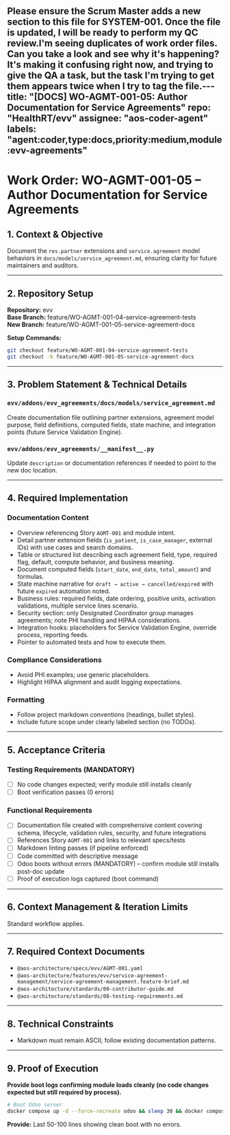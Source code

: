 
Please ensure the Scrum Master adds a new section to this file for SYSTEM-001. Once the file is updated, I will be ready to perform my QC review.I'm seeing duplicates of work order files. Can you take a look and see why it's happening? It's making it confusing right now, and trying to give the QA a task, but the task I'm trying to get them appears twice when I try to tag the file.---
title: "[DOCS] WO-AGMT-001-05: Author Documentation for Service Agreements"
repo: "HealthRT/evv"
assignee: "aos-coder-agent"
labels: "agent:coder,type:docs,priority:medium,module:evv-agreements"
---
# Work Order: WO-AGMT-001-05 – Author Documentation for Service Agreements

## 1. Context & Objective

Document the `res.partner` extensions and `service.agreement` model behaviors in `docs/models/service_agreement.md`, ensuring clarity for future maintainers and auditors.

---

## 2. Repository Setup

**Repository:** evv  
**Base Branch:** feature/WO-AGMT-001-04-service-agreement-tests  
**New Branch:** feature/WO-AGMT-001-05-service-agreement-docs

**Setup Commands:**
```bash
git checkout feature/WO-AGMT-001-04-service-agreement-tests
git checkout -b feature/WO-AGMT-001-05-service-agreement-docs
```

---

## 3. Problem Statement & Technical Details

### `evv/addons/evv_agreements/docs/models/service_agreement.md`
Create documentation file outlining partner extensions, agreement model purpose, field definitions, computed fields, state machine, and integration points (future Service Validation Engine).

### `evv/addons/evv_agreements/__manifest__.py`
Update `description` or documentation references if needed to point to the new doc location.

---

## 4. Required Implementation

### Documentation Content
- Overview referencing Story `AGMT-001` and module intent.
- Detail partner extension fields (`is_patient`, `is_case_manager`, external IDs) with use cases and search domains.
- Table or structured list describing each agreement field, type, required flag, default, compute behavior, and business meaning.
- Document computed fields (`start_date`, `end_date`, `total_amount`) and formulas.
- State machine narrative for `draft → active → cancelled/expired` with future `expired` automation noted.
- Business rules: required fields, date ordering, positive units, activation validations, multiple service lines scenario.
- Security section: only Designated Coordinator group manages agreements; note PHI handling and HIPAA considerations.
- Integration hooks: placeholders for Service Validation Engine, override process, reporting feeds.
- Pointer to automated tests and how to execute them.

### Compliance Considerations
- Avoid PHI examples; use generic placeholders.
- Highlight HIPAA alignment and audit logging expectations.

### Formatting
- Follow project markdown conventions (headings, bullet styles).
- Include future scope under clearly labeled section (no TODOs).

---

## 5. Acceptance Criteria

### Testing Requirements (MANDATORY)
- [ ] No code changes expected; verify module still installs cleanly
- [ ] Boot verification passes (0 errors)

### Functional Requirements
- [ ] Documentation file created with comprehensive content covering schema, lifecycle, validation rules, security, and future integrations
- [ ] References Story `AGMT-001` and links to relevant specs/tests
- [ ] Markdown linting passes (if pipeline enforced)
- [ ] Code committed with descriptive message
- [ ] Odoo boots without errors (MANDATORY) – confirm module still installs post-doc update
- [ ] Proof of execution logs captured (boot command)

---

## 6. Context Management & Iteration Limits

Standard workflow applies.

---

## 7. Required Context Documents

- `@aos-architecture/specs/evv/AGMT-001.yaml`
- `@aos-architecture/features/evv/service-agreement-management/service-agreement-management.feature-brief.md`
- `@aos-architecture/standards/00-contributor-guide.md`
- `@aos-architecture/standards/08-testing-requirements.md`

---

## 8. Technical Constraints

- Markdown must remain ASCII; follow existing documentation patterns.

---

## 9. Proof of Execution

**Provide boot logs confirming module loads cleanly (no code changes expected but still required by process).**

```bash
# Boot Odoo server
docker compose up -d --force-recreate odoo && sleep 30 && docker compose logs --tail="100" odoo
```
**Provide:** Last 50-100 lines showing clean boot with no errors.


